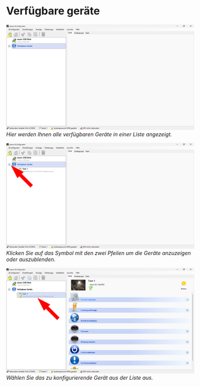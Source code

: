 # Verfügbare geräte  

![Verfügbare geräte](verfuegbare-geraete-1.png)
*Hier werden Ihnen alle verfügbaren Geräte in einer Liste angezeigt.*  

![Verfügbare geräte](verfuegbare-geraete-2.png)
*Klicken Sie auf das Symbol mit den zwei Pfeilen um die Geräte anzuzeigen oder auszublenden.*  
 
![Verfügbare geräte](verfuegbare-geraete-3.png)
*Wählen Sie das zu konfigurierende Gerät aus der Liste aus.*

























